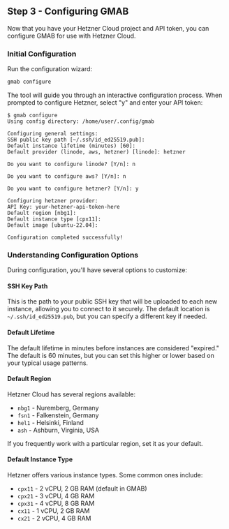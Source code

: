 ## Step 3 - Configuring GMAB

Now that you have your Hetzner Cloud project and API token, you can configure GMAB for use with Hetzner Cloud.

### Initial Configuration

Run the configuration wizard:

```bash
gmab configure
```

The tool will guide you through an interactive configuration process. When prompted to configure Hetzner, select "y" and enter your API token:

```
$ gmab configure
Using config directory: /home/user/.config/gmab

Configuring general settings:
SSH public key path [~/.ssh/id_ed25519.pub]: 
Default instance lifetime (minutes) [60]: 
Default provider (linode, aws, hetzner) [linode]: hetzner

Do you want to configure linode? [Y/n]: n

Do you want to configure aws? [Y/n]: n

Do you want to configure hetzner? [Y/n]: y

Configuring hetzner provider:
API Key: your-hetzner-api-token-here
Default region [nbg1]: 
Default instance type [cpx11]: 
Default image [ubuntu-22.04]: 

Configuration completed successfully!
```

### Understanding Configuration Options

During configuration, you'll have several options to customize:

#### SSH Key Path
This is the path to your public SSH key that will be uploaded to each new instance, allowing you to connect to it securely. The default location is `~/.ssh/id_ed25519.pub`, but you can specify a different key if needed.

#### Default Lifetime
The default lifetime in minutes before instances are considered "expired." The default is 60 minutes, but you can set this higher or lower based on your typical usage patterns.

#### Default Region
Hetzner Cloud has several regions available:

- `nbg1` - Nuremberg, Germany
- `fsn1` - Falkenstein, Germany
- `hel1` - Helsinki, Finland
- `ash` - Ashburn, Virginia, USA

If you frequently work with a particular region, set it as your default.

#### Default Instance Type
Hetzner offers various instance types. Some common ones include:

- `cpx11` - 2 vCPU, 2 GB RAM (default in GMAB)
- `cpx21` - 3 vCPU, 4 GB RAM
- `cpx31` - 4 vCPU, 8 GB RAM
- `cx11` - 1 vCPU, 2 GB RAM
- `cx21` - 2 vCPU, 4 GB RAM